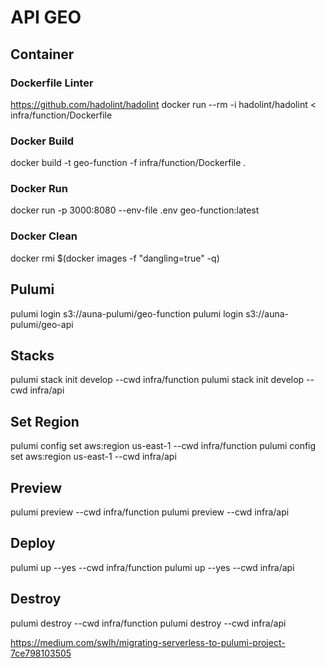 # API GEO

## Container

### Dockerfile Linter
https://github.com/hadolint/hadolint
docker run --rm -i hadolint/hadolint < infra/function/Dockerfile

### Docker Build
docker build -t geo-function -f infra/function/Dockerfile .

### Docker Run
docker run -p 3000:8080 --env-file .env geo-function:latest

### Docker Clean
docker rmi $(docker images -f "dangling=true" -q)

## Pulumi
pulumi login s3://auna-pulumi/geo-function
pulumi login s3://auna-pulumi/geo-api

## Stacks
pulumi stack init develop --cwd infra/function
pulumi stack init develop --cwd infra/api

## Set Region
pulumi config set aws:region us-east-1 --cwd infra/function
pulumi config set aws:region us-east-1 --cwd infra/api

## Preview
pulumi preview --cwd infra/function
pulumi preview --cwd infra/api

## Deploy
pulumi up --yes --cwd infra/function
pulumi up --yes --cwd infra/api

## Destroy
pulumi destroy --cwd infra/function
pulumi destroy --cwd infra/api


https://medium.com/swlh/migrating-serverless-to-pulumi-project-7ce798103505
